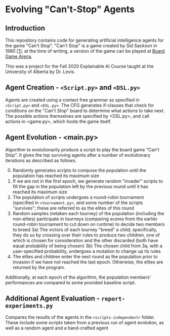 # Evolving "Can't-Stop" Agents
## Introduction
This repository contains code for generating artificial intelligence agents for the game "Can't Stop". "Can't Stop" is a game created by Sid Sackson in 1980 [[1](https://en.wikipedia.org/wiki/Can%27t_Stop_(board_game))]; at the time of writing, a version of the game can be played at [Board Game Arena](https://en.boardgamearena.com/gamepanel?game=cantstop).

This was a project for the Fall 2020 Explainable AI Course taught at the University of Alberta by Dr. Levis.

## Agent Creation - `<Script.py>` and `<DSL.py>`
Agents are created using a context free grammar as specified in `<Script.py>` and `<DSL.py>`. The CFG generates if-clauses that check for conditions on the "Can't Stop" board to determine what actions to take next. The possible actions themselves are specified by <DSL.py>, and call actions in <game.py>, which hosts the game itself. 

## Agent Evolution - <main.py>
  Algorithm to evolutionarily produce a script to play the board game "Can't Stop". It gives the top surviving agents after a number of evolutionary iterations as described as follows.
  
0) Randomly generates scripts to compose the population until the population has reached its maximum size
1) If we are not in the first epoch, we generate random "invader" scripts to fill the gap in the population left by the previous round until it has reached its maximum size
2) The population of scripts undergoes a round-robin tournament (specified in `<tournament.py>`, and some number of the scripts "survives"; these are referred to as the elites of this round
3) Random samples (retaken each tourney) of the population (including the non-elites) participate in tourneys (comparing scores from the earlier round-robin tournament to cut down on runtime) to decide two members to breed
3a) The victors of each tourney "breed" a child; specifically, they do so by crossing over their rules to produce two children, one of which is chosen for consideration and the other discarded (both have equal probability of being chosen)
3b) The chosen child from 3a, with a user-specified probability, undergoes a mutation to change up its rules
4) The elites and children enter the next round as the population prior to invasion if we have not reached the last epoch. Otherwise, the elites are returned by the program.

Additionally, at each epoch of the algorithm, the population members' performances are compared to some provided baseline script.

## Additional Agent Evaluation - `report-experiments.py`
  Compares the results of the agents in the `<scripts-independent>` folder. These include some scripts taken from a previous run of agent evolution, as well as a random agent and a hand-crafted agent
